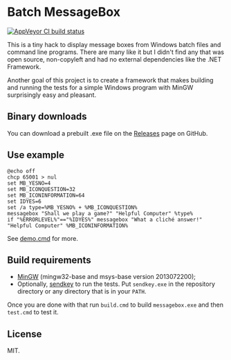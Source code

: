 # Batch MessageBox

[![AppVeyor CI build status](https://ci.appveyor.com/api/projects/status/github/dbohdan/messagebox?branch=master&svg=true)](https://ci.appveyor.com/project/dbohdan/messagebox)

This is a tiny hack to display message boxes from Windows batch files and
command line programs. There are many like it but I didn't find any that was
open source, non-copyleft and had no external dependencies like the .NET
Framework.

Another goal of this project is to create a framework that makes building and
running the tests for a simple Windows program with MinGW surprisingly easy and
pleasant.

## Binary downloads

You can download a prebuilt .exe file on the
[Releases](https://github.com/dbohdan/messagebox/releases) page on GitHub.

## Use example

```batch
@echo off
chcp 65001 > nul
set MB_YESNO=4
set MB_ICONQUESTION=32
set MB_ICONINFORMATION=64
set IDYES=6
set /a type=%MB_YESNO% + %MB_ICONQUESTION%
messagebox "Shall we play a game?" "Helpful Computer" %type%
if "%ERRORLEVEL%"=="%IDYES%" messagebox "What a cliché answer!" "Helpful Computer" %MB_ICONINFORMATION%
```

See [demo.cmd](./demo.cmd) for more.

## Build requirements

* [MinGW](http://www.mingw.org/) (mingw32-base and msys-base version
2013072200);
* Optionally,  [sendkey](http://www.f2ko.de/en/cmd.php) to run the tests.
Put `sendkey.exe` in the repository directory or any directory that is in your
`PATH`.

Once you are done with that run `build.cmd` to build `messagebox.exe` and then
`test.cmd` to test it.

## License

MIT.
